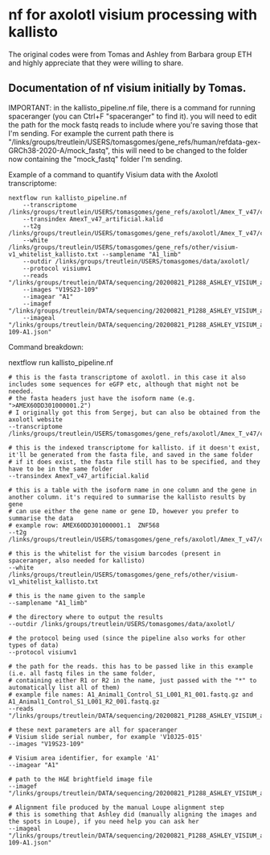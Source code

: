 # nf for axolotl visium processing with kallisto
The original codes were from Tomas and Ashley from Barbara group ETH and highly appreciate that they were willing to share.


## Documentation of nf visium initially by Tomas.

IMPORTANT:
in the kallisto_pipeline.nf file, there is a command for running spaceranger (you can Ctrl+F "spaceranger" to find it).
you will need to edit the path for the mock fastq reads to include where you're saving those that I'm sending.
For example the current path there is
"/links/groups/treutlein/USERS/tomasgomes/gene_refs/human/refdata-gex-GRCh38-2020-A/mock_fastq",
this will need to be changed to the folder now containing the "mock_fastq" folder I'm sending.

Example of a command to quantify Visium data with the Axolotl transcriptome:

	nextflow run kallisto_pipeline.nf
		--transcriptome /links/groups/treutlein/USERS/tomasgomes/gene_refs/axolotl/Amex_T_v47/cDNA_transcripts/AmexT_v47_artificial.fa
		--transindex AmexT_v47_artificial.kalid
		--t2g /links/groups/treutlein/USERS/tomasgomes/gene_refs/axolotl/Amex_T_v47/cDNA_transcripts/AmexT_v47_artificial_genenames_t2g.txt
		--white /links/groups/treutlein/USERS/tomasgomes/gene_refs/other/visium-v1_whitelist_kallisto.txt --samplename "A1_limb"
		--outdir /links/groups/treutlein/USERS/tomasgomes/data/axolotl/
		--protocol visiumv1
		--reads "/links/groups/treutlein/DATA/sequencing/20200821_P1288_ASHLEY_VISIUM_axolotl_visium_control_11dpa/raw/A1_Animal1_Control/*.fastq.gz"
		--images "V19S23-109"
		--imagear "A1"
		--imagef "/links/groups/treutlein/DATA/sequencing/20200821_P1288_ASHLEY_VISIUM_axolotl_visium_control_11dpa/image/A1_large_image1.jpg"
		--imageal "/links/groups/treutlein/DATA/sequencing/20200821_P1288_ASHLEY_VISIUM_axolotl_visium_control_11dpa/alignment_files/V19S23-109-A1.json"


Command breakdown:

nextflow run kallisto_pipeline.nf

	# this is the fasta transcriptome of axolotl. in this case it also includes some sequences for eGFP etc, although that might not be needed.
	# the fasta headers just have the isoform name (e.g. ">AMEX60DD301000001.2")
	# I originally got this from Sergej, but can also be obtained from the axolotl website
	--transcriptome /links/groups/treutlein/USERS/tomasgomes/gene_refs/axolotl/Amex_T_v47/cDNA_transcripts/AmexT_v47_artificial.fa

	# this is the indexed transcriptome for kallisto. if it doesn't exist, it'll be generated from the fasta file, and saved in the same folder
	# if it does exist, the fasta file still has to be specified, and they have to be in the same folder
	--transindex AmexT_v47_artificial.kalid

	# this is a table with the isoform name in one column and the gene in another column. it's required to summarise the kallisto results by gene
	# can use either the gene name or gene ID, however you prefer to summarise the data
	# example row: AMEX60DD301000001.1	ZNF568
	--t2g /links/groups/treutlein/USERS/tomasgomes/gene_refs/axolotl/Amex_T_v47/cDNA_transcripts/AmexT_v47_artificial_genenames_t2g.txt

	# this is the whitelist for the visium barcodes (present in spaceranger, also needed for kallisto)
	--white /links/groups/treutlein/USERS/tomasgomes/gene_refs/other/visium-v1_whitelist_kallisto.txt

	# this is the name given to the sample
	--samplename "A1_limb"

	# the directory where to output the results
	--outdir /links/groups/treutlein/USERS/tomasgomes/data/axolotl/

	# the protocol being used (since the pipeline also works for other types of data)
	--protocol visiumv1

	# the path for the reads. this has to be passed like in this example (i.e. all fastq files in the same folder,
	# containing either R1 or R2 in the name, just passed with the "*" to automatically list all of them)
	# example file names: A1_Animal1_Control_S1_L001_R1_001.fastq.gz and A1_Animal1_Control_S1_L001_R2_001.fastq.gz
	--reads "/links/groups/treutlein/DATA/sequencing/20200821_P1288_ASHLEY_VISIUM_axolotl_visium_control_11dpa/raw/A1_Animal1_Control/*.fastq.gz"

	# these next parameters are all for spaceranger
	# Visium slide serial number, for example 'V10J25-015'
	--images "V19S23-109"

	# Visium area identifier, for example 'A1'
	--imagear "A1"

	# path to the H&E brightfield image file
	--imagef "/links/groups/treutlein/DATA/sequencing/20200821_P1288_ASHLEY_VISIUM_axolotl_visium_control_11dpa/image/A1_large_image1.jpg"

	# Alignment file produced by the manual Loupe alignment step
	# this is something that Ashley did (manually aligning the images and the spots in Loupe), if you need help you can ask her
	--imageal "/links/groups/treutlein/DATA/sequencing/20200821_P1288_ASHLEY_VISIUM_axolotl_visium_control_11dpa/alignment_files/V19S23-109-A1.json"
